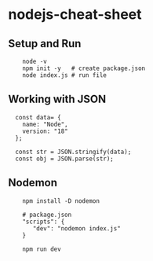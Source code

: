 # nodejs-cheat-sheet
## Setup and Run

        node -v
        npm init -y   # create package.json
        node index.js # run file

## Working with JSON

      const data= {
        name: "Node",
        version: "18"
      };

      const str = JSON.stringify(data);
      const obj = JSON.parse(str);

## Nodemon

        npm install -D nodemon

        # package.json
        "scripts": {
           "dev": "nodemon index.js"
        }

        npm run dev
